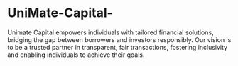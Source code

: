 # UniMate-Capital-
Unimate Capital empowers individuals with tailored financial solutions, bridging the gap between borrowers and investors responsibly. Our vision is to be a trusted partner in transparent, fair transactions, fostering inclusivity and enabling individuals to achieve their goals.
